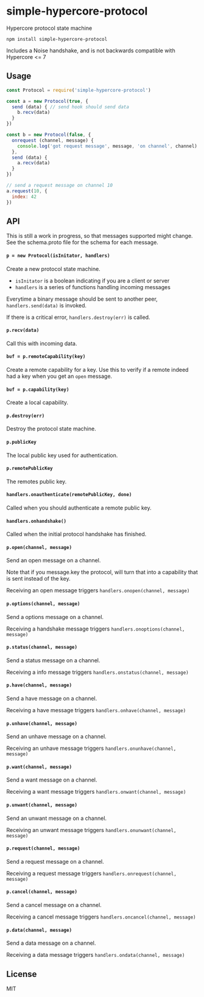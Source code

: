 # simple-hypercore-protocol

Hypercore protocol state machine

```
npm install simple-hypercore-protocol
```

Includes a Noise handshake, and is not backwards compatible with Hypercore <= 7

## Usage

``` js
const Protocol = require('simple-hypercore-protocol')

const a = new Protocol(true, {
  send (data) { // send hook should send data
    b.recv(data)
  }
})

const b = new Protocol(false, {
  onrequest (channel, message) {
    console.log('got request message', message, 'on channel', channel)
  },
  send (data) {
    a.recv(data)
  }
})

// send a request message on channel 10
a.request(10, {
  index: 42
})
```

## API

This is still a work in progress, so that messages supported might change.
See the schema.proto file for the schema for each message.

#### `p = new Protocol(isInitator, handlers)`

Create a new protocol state machine.

* `isInitator` is a boolean indicating if you are a client or server
* `handlers` is a series of functions handling incoming messages

Everytime a binary message should be sent to another peer,
`handlers.send(data)` is invoked.

If there is a critical error, `handlers.destroy(err)` is called.

#### `p.recv(data)`

Call this with incoming data.

#### `buf = p.remoteCapability(key)`

Create a remote capability for a key. Use this to verify
if a remote indeed had a key when you get an `open` message.

#### `buf = p.capability(key)`

Create a local capability.

#### `p.destroy(err)`

Destroy the protocol state machine.

#### `p.publicKey`

The local public key used for authentication.

#### `p.remotePublicKey`

The remotes public key.

#### `handlers.onauthenticate(remotePublicKey, done)`

Called when you should authenticate a remote public key.

#### `handlers.onhandshake()`

Called when the initial protocol handshake has finished.

#### `p.open(channel, message)`

Send an open message on a channel.

Note that if you message.key the protocol, will turn that into a capability that is sent instead of the key.

Receiving an open message triggers `handlers.onopen(channel, message)`

#### `p.options(channel, message)`

Send a options message on a channel.

Receiving a handshake message triggers `handlers.onoptions(channel, message)`

#### `p.status(channel, message)`

Send a status message on a channel.

Receiving a info message triggers `handlers.onstatus(channel, message)`

#### `p.have(channel, message)`

Send a have message on a channel.

Receiving a have message triggers `handlers.onhave(channel, message)`

#### `p.unhave(channel, message)`

Send an unhave message on a channel.

Receiving an unhave message triggers `handlers.onunhave(channel, message)`

#### `p.want(channel, message)`

Send a want message on a channel.

Receiving a want message triggers `handlers.onwant(channel, message)`

#### `p.unwant(channel, message)`

Send an unwant message on a channel.

Receiving an unwant message triggers `handlers.onunwant(channel, message)`

#### `p.request(channel, message)`

Send a request message on a channel.

Receiving a request message triggers `handlers.onrequest(channel, message)`

#### `p.cancel(channel, message)`

Send a cancel message on a channel.

Receiving a cancel message triggers `handlers.oncancel(channel, message)`

#### `p.data(channel, message)`

Send a data message on a channel.

Receiving a data message triggers `handlers.ondata(channel, message)`

## License

MIT
